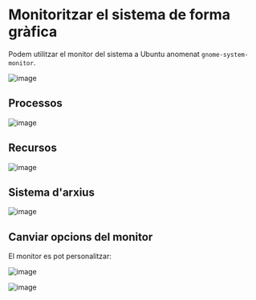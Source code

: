 # Monitoritzar el sistema de forma gràfica

Podem utilitzar el monitor del sistema a Ubuntu anomenat ``` gnome-system-monitor ```.

![image](https://github.com/XaSaFa/MP04/assets/110727546/d9d6ae3b-3524-4f83-b077-f73bd6d72168)

## Processos

![image](https://github.com/XaSaFa/MP04/assets/110727546/6f2b2b5e-0ea3-4ba4-babb-4600467d2ee0)

## Recursos

![image](https://github.com/XaSaFa/MP04/assets/110727546/eb631222-4364-4a72-a479-737846b15e4a)

## Sistema d'arxius

![image](https://github.com/XaSaFa/MP04/assets/110727546/1364a046-7b98-48bf-822e-95d4a54a1ed4)

## Canviar opcions del monitor

El monitor es pot personalitzar:

![image](https://github.com/XaSaFa/MP04/assets/110727546/0c844802-295b-4f75-8224-206096ebc6af)

![image](https://github.com/XaSaFa/MP04/assets/110727546/22520b36-66be-4c8f-8d2f-f8b993ad0336)
